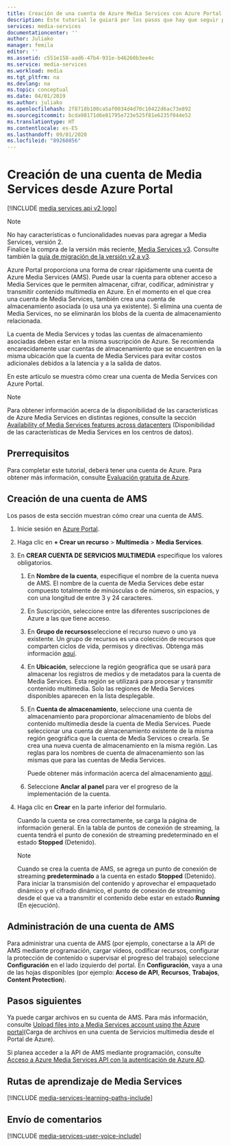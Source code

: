 ```yaml
---
title: Creación de una cuenta de Azure Media Services con Azure Portal | Microsoft Docs
description: Este tutorial le guiará por los pasos que hay que seguir para crear una cuenta de Azure Media Services con Azure Portal.
services: media-services
documentationcenter: ''
author: Juliako
manager: femila
editor: ''
ms.assetid: c551e158-aad6-47b4-931e-b46260b3ee4c
ms.service: media-services
ms.workload: media
ms.tgt_pltfrm: na
ms.devlang: na
ms.topic: conceptual
ms.date: 04/01/2019
ms.author: juliako
ms.openlocfilehash: 2f8718b108ca5af0034d4d70c10422d6ac73e892
ms.sourcegitcommit: bcda98171d6e81795e723e525f81e6235f044e52
ms.translationtype: HT
ms.contentlocale: es-ES
ms.lasthandoff: 09/01/2020
ms.locfileid: "89260856"
---
```

# <a name="create-a-media-services-account-using-the-azure-portal"></a>Creación de una cuenta de Media Services desde Azure Portal

[!INCLUDE [media services api v2 logo](./includes/v2-hr.md)]

> [!NOTE]
> No hay características o funcionalidades nuevas para agregar a Media Services, versión 2. <br/>Finalice la compra de la versión más reciente, [Media Services v3](../latest/index.yml). Consulte también la [guía de migración de la versión v2 a v3](../latest/migrate-from-v2-to-v3.md).

Azure Portal proporciona una forma de crear rápidamente una cuenta de Azure Media Services (AMS). Puede usar la cuenta para obtener acceso a Media Services que le permiten almacenar, cifrar, codificar, administrar y transmitir contenido multimedia en Azure. En el momento en el que crea una cuenta de Media Services, también crea una cuenta de almacenamiento asociada (o usa una ya existente). Si elimina una cuenta de Media Services, no se eliminarán los blobs de la cuenta de almacenamiento relacionada.

La cuenta de Media Services y todas las cuentas de almacenamiento asociadas deben estar en la misma suscripción de Azure. Se recomienda encarecidamente usar cuentas de almacenamiento que se encuentren en la misma ubicación que la cuenta de Media Services para evitar costos adicionales debidos a la latencia y a la salida de datos.

En este artículo se muestra cómo crear una cuenta de Media Services con Azure Portal.

> [!NOTE]
> Para obtener información acerca de la disponibilidad de las características de Azure Media Services en distintas regiones, consulte la sección [Availability of Media Services features across datacenters](scenarios-and-availability.md#availability) (Disponibilidad de las características de Media Services en los centros de datos).

## <a name="prerequisites"></a>Prerrequisitos

Para completar este tutorial, deberá tener una cuenta de Azure. Para obtener más información, consulte [Evaluación gratuita de Azure](https://azure.microsoft.com/pricing/free-trial/). 

## <a name="create-an-ams-account"></a>Creación de una cuenta de AMS

Los pasos de esta sección muestran cómo crear una cuenta de AMS.

1. Inicie sesión en [Azure Portal](https://portal.azure.com/).
2. Haga clic en **+ Crear un recurso** > **Multimedia** > **Media Services**.
3. En **CREAR CUENTA DE SERVICIOS MULTIMEDIA** especifique los valores obligatorios.

   1. En **Nombre de la cuenta**, especifique el nombre de la cuenta nueva de AMS. El nombre de la cuenta de Media Services debe estar compuesto totalmente de minúsculas o de números, sin espacios, y con una longitud de entre 3 y 24 caracteres.
   2. En Suscripción, seleccione entre las diferentes suscripciones de Azure a las que tiene acceso.
   3. En **Grupo de recursos**seleccione el recurso nuevo o uno ya existente.  Un grupo de recursos es una colección de recursos que comparten ciclos de vida, permisos y directivas. Obtenga más información [aquí](../../azure-resource-manager/management/overview.md#resource-groups).
   4. En **Ubicación**, seleccione la región geográfica que se usará para almacenar los registros de medios y de metadatos para la cuenta de Media Services. Esta región se utilizará para procesar y transmitir contenido multimedia. Solo las regiones de Media Services disponibles aparecen en la lista desplegable. 
   5. En **Cuenta de almacenamiento**, seleccione una cuenta de almacenamiento para proporcionar almacenamiento de blobs del contenido multimedia desde la cuenta de Media Services. Puede seleccionar una cuenta de almacenamiento existente de la misma región geográfica que la cuenta de Media Services o crearla. Se crea una nueva cuenta de almacenamiento en la misma región. Las reglas para los nombres de cuenta de almacenamiento son las mismas que para las cuentas de Media Services.
      
       Puede obtener más información acerca del almacenamiento [aquí](../../storage/common/storage-introduction.md).
   6. Seleccione **Anclar al panel** para ver el progreso de la implementación de la cuenta.
4. Haga clic en **Crear** en la parte inferior del formulario.
   
    Cuando la cuenta se crea correctamente, se carga la página de información general. En la tabla de puntos de conexión de streaming, la cuenta tendrá el punto de conexión de streaming predeterminado en el estado **Stopped** (Detenido). 

    >[!NOTE]
    >Cuando se crea la cuenta de AMS, se agrega un punto de conexión de streaming **predeterminado** a la cuenta en estado **Stopped** (Detenido). Para iniciar la transmisión del contenido y aprovechar el empaquetado dinámico y el cifrado dinámico, el punto de conexión de streaming desde el que va a transmitir el contenido debe estar en estado **Running** (En ejecución). 
   
## <a name="to-manage-your-ams-account"></a>Administración de una cuenta de AMS

Para administrar una cuenta de AMS (por ejemplo, conectarse a la API de AMS mediante programación, cargar vídeos, codificar recursos, configurar la protección de contenido o supervisar el progreso del trabajo) seleccione **Configuración** en el lado izquierdo del portal. En **Configuración**, vaya a una de las hojas disponibles (por ejemplo: **Acceso de API**, **Recursos**, **Trabajos**, **Content Protection**).

## <a name="next-steps"></a>Pasos siguientes

Ya puede cargar archivos en su cuenta de AMS. Para más información, consulte [Upload files into a Media Services account using the Azure portal](media-services-portal-upload-files.md)(Carga de archivos en una cuenta de Servicios multimedia desde el Portal de Azure).

Si planea acceder a la API de AMS mediante programación, consulte [Acceso a Azure Media Services API con la autenticación de Azure AD](media-services-use-aad-auth-to-access-ams-api.md).

## <a name="media-services-learning-paths"></a>Rutas de aprendizaje de Media Services
[!INCLUDE [media-services-learning-paths-include](../../../includes/media-services-learning-paths-include.md)]

## <a name="provide-feedback"></a>Envío de comentarios
[!INCLUDE [media-services-user-voice-include](../../../includes/media-services-user-voice-include.md)]
